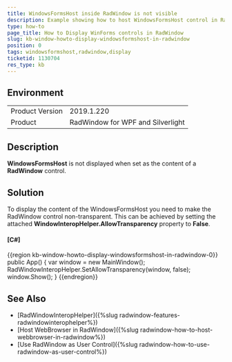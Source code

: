 ```yaml
---
title: WindowsFormsHost inside RadWindow is not visible
description: Example showing how to host WindowsFormsHost control in RadWindow.
type: how-to
page_title: How to Display WinForms controls in RadWindow
slug: kb-window-howto-display-windowsformshost-in-radwindow
position: 0
tags: windowsformshost,radwindow,display
ticketid: 1130704
res_type: kb
---
```


## Environment
<table>
	<tr>
		<td>Product Version</td>
		<td>2019.1.220</td>
	</tr>
	<tr>
		<td>Product</td>
		<td>RadWindow for WPF and Silverlight</td>
	</tr>
</table>

## Description

**WindowsFormsHost** is not displayed when set as the content of a **RadWindow** control.

## Solution

To display the content of the WindowsFormsHost you need to make the RadWindow control non-transparent. This can be achieved by setting the attached **WindowInteropHelper.AllowTransparency** property to **False**.

#### __[C#]__
{{region kb-window-howto-display-windowsformshost-in-radwindow-0}}
	public App()
	{
		var window = new MainWindow();
		RadWindowInteropHelper.SetAllowTransparency(window, false);
		window.Show();
	}
{{endregion}}

## See Also

* [RadWindowInteropHelper]({%slug radwindow-features-radwindowinterophelper%})
* [Host WebBrowser in RadWindow]({%slug radwindow-how-to-host-webbrowser-in-radwindow%})
* [Use RadWindow as User Control]({%slug radwindow-how-to-use-radwindow-as-user-control%})
